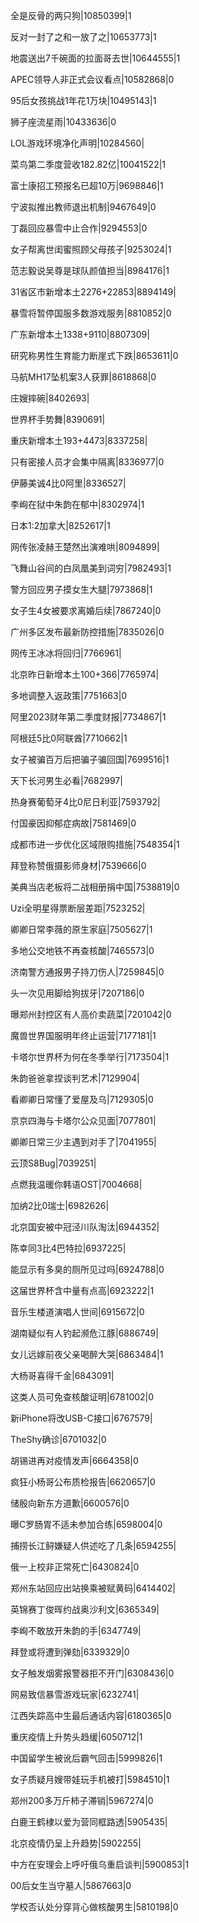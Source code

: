 全是反骨的两只狗|10850399|1

反对一封了之和一放了之|10653773|1

地震送出7千碗面的拉面哥去世|10644555|1

APEC领导人非正式会议看点|10582868|0

95后女孩挑战1年花1万块|10495143|1

狮子座流星雨|10433636|0

LOL游戏环境净化声明|10284560|

菜鸟第二季度营收182.82亿|10041522|1

富士康招工预报名已超10万|9698846|1

宁波拟推出教师退出机制|9467649|0

丁磊回应暴雪中止合作|9294553|0

女子帮离世闺蜜照顾父母孩子|9253024|1

范志毅说吴尊是球队颜值担当|8984176|1

31省区市新增本土2276+22853|8894149|

暴雪将暂停国服多数游戏服务|8810852|0

广东新增本土1338+9110|8807309|

研究称男性生育能力断崖式下跌|8653611|0

马航MH17坠机案3人获罪|8618868|0

庄嫂摔碗|8402693|

世界杯手势舞|8390691|

重庆新增本土193+4473|8337258|

只有密接人员才会集中隔离|8336977|0

伊藤美诚4比0阿里|8336527|

李峋在狱中朱韵在郁中|8302974|1

日本1:2加拿大|8252617|1

网传张凌赫王楚然出演难哄|8094899|

飞舞山谷间的白凤凰美到词穷|7982493|1

警方回应男子摸女生大腿|7973868|1

女子生4女被要求离婚后续|7867240|0

广州多区发布最新防控措施|7835026|0

网传王冰冰将回归|7766961|

北京昨日新增本土100+366|7765974|

多地调整入返政策|7751663|0

阿里2023财年第二季度财报|7734867|1

阿根廷5比0阿联酋|7710662|1

女子被骗百万后把骗子骗回国|7699516|1

天下长河男生必看|7682997|

热身赛葡萄牙4比0尼日利亚|7593792|

付国豪因抑郁症病故|7581469|0

成都市进一步优化区域限购措施|7548354|1

拜登称赞俄摄影师身材|7539666|0

美典当店老板将二战相册捐中国|7538819|0

Uzi全明星得票断层差距|7523252|

卿卿日常李薇的原生家庭|7505627|1

多地公交地铁不再查核酸|7465573|0

济南警方通报男子持刀伤人|7259845|0

头一次见用脚给狗拔牙|7207186|0

曝郑州封控区有人高价卖蔬菜|7201042|0

魔兽世界国服明年终止运营|7177181|1

卡塔尔世界杯为何在冬季举行|7173504|1

朱韵爸爸拿捏谈判艺术|7129904|

看卿卿日常懂了爱屋及乌|7129305|0

京京四海与卡塔尔公众见面|7077801|

卿卿日常三少主遇到对手了|7041955|

云顶S8Bug|7039251|

点燃我温暖你韩语OST|7004668|

加纳2比0瑞士|6982626|

北京国安被中冠泾川队淘汰|6944352|

陈幸同3比4巴特拉|6937225|

能显示有多臭的厕所见过吗|6924788|0

这届世界杯含中量有点高|6923222|1

音乐生楼道演唱人世间|6915672|0

湖南疑似有人钓起濒危江豚|6886749|

女儿远嫁前夜父亲喝醉大哭|6863484|1

大杨哥喜得千金|6843091|

这类人员可免查核酸证明|6781002|0

新iPhone将改USB-C接口|6767579|

TheShy确诊|6701032|0

胡锡进再对疫情发声|6664358|0

疯狂小杨哥公布质检报告|6620657|0

储殷向新东方道歉|6600576|0

曝C罗肠胃不适未参加合练|6598004|0

捕捞长江鲟嫌疑人供述吃了几条|6594255|

俄一上校非正常死亡|6430824|0

郑州东站回应出站换乘被赋黄码|6414402|

英锦赛丁俊晖约战奥沙利文|6365349|

李峋不敢放开朱韵的手|6347749|

拜登或将遭到弹劾|6339329|0

女子触发烟雾报警器拒不开门|6308436|0

网易致信暴雪游戏玩家|6232741|

江西失踪高中生最后通话内容|6180365|0

重庆疫情上升势头趋缓|6050712|1

中国留学生被讹后霸气回击|5999826|1

女子质疑月嫂带娃玩手机被打|5984510|1

郑州200多万斤柿子滞销|5967274|0

白鹿王鹤棣以爱为营同框路透|5905435|

北京疫情仍呈上升趋势|5902255|

中方在安理会上呼吁俄乌重启谈判|5900853|1

00后女生当守墓人|5867663|0

学校否认处分穿背心做核酸男生|5810198|0

